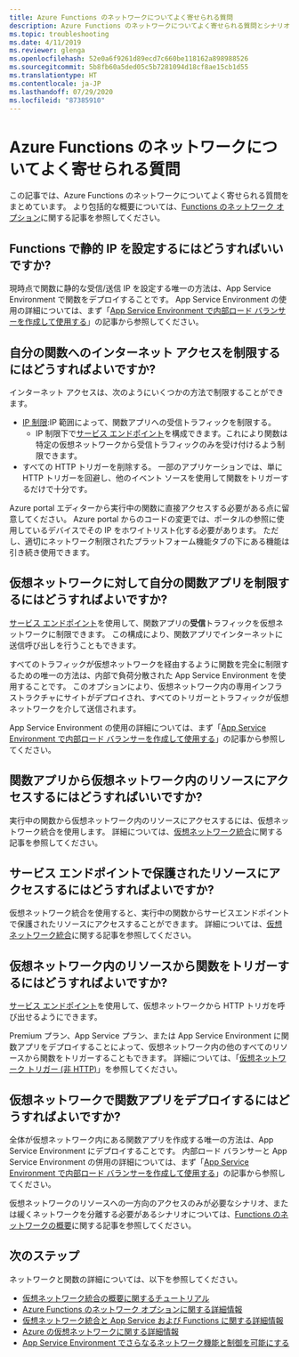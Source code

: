 ```yaml
---
title: Azure Functions のネットワークについてよく寄せられる質問
description: Azure Functions のネットワークについてよく寄せられる質問とシナリオ。
ms.topic: troubleshooting
ms.date: 4/11/2019
ms.reviewer: glenga
ms.openlocfilehash: 52e0a6f9261d89ecd7c660be118162a898988526
ms.sourcegitcommit: 5b8fb60a5ded05c5b7281094d18cf8ae15cb1d55
ms.translationtype: HT
ms.contentlocale: ja-JP
ms.lasthandoff: 07/29/2020
ms.locfileid: "87385910"
---
```

# <a name="frequently-asked-questions-about-networking-in-azure-functions"></a>Azure Functions のネットワークについてよく寄せられる質問

この記事では、Azure Functions のネットワークについてよく寄せられる質問をまとめています。 より包括的な概要については、[Functions のネットワーク オプション](functions-networking-options.md)に関する記事を参照してください。

## <a name="how-do-i-set-a-static-ip-in-functions"></a>Functions で静的 IP を設定するにはどうすればいいですか?

現時点で関数に静的な受信/送信 IP を設定する唯一の方法は、App Service Environment で関数をデプロイすることです。 App Service Environment の使用の詳細については、まず「[App Service Environment で内部ロード バランサーを作成して使用する](../app-service/environment/create-ilb-ase.md)」の記事から参照してください。

## <a name="how-do-i-restrict-internet-access-to-my-function"></a>自分の関数へのインターネット アクセスを制限するにはどうすればよいですか?

インターネット アクセスは、次のようにいくつかの方法で制限することができます。

* [IP 制限](../app-service/app-service-ip-restrictions.md):IP 範囲によって、関数アプリへの受信トラフィックを制限する。
    * IP 制限下で[サービス エンドポイント](../virtual-network/virtual-network-service-endpoints-overview.md)を構成できます。これにより関数は特定の仮想ネットワークから受信トラフィックのみを受け付けるよう制限できます。
* すべての HTTP トリガーを削除する。 一部のアプリケーションでは、単に HTTP トリガーを回避し、他のイベント ソースを使用して関数をトリガーするだけで十分です。

Azure portal エディターから実行中の関数に直接アクセスする必要がある点に留意してください。 Azure portal からのコードの変更では、ポータルの参照に使用しているデバイスでその IP をホワイトリスト化する必要があります。 ただし、適切にネットワーク制限されたプラットフォーム機能タブの下にある機能は引き続き使用できます。

## <a name="how-do-i-restrict-my-function-app-to-a-virtual-network"></a>仮想ネットワークに対して自分の関数アプリを制限するにはどうすればよいですか?

[サービス エンドポイント](./functions-networking-options.md#private-site-access)を使用して、関数アプリの**受信**トラフィックを仮想ネットワークに制限できます。 この構成により、関数アプリでインターネットに送信呼び出しを行うこともできます。

すべてのトラフィックが仮想ネットワークを経由するように関数を完全に制限するための唯一の方法は、内部で負荷分散された App Service Environment を使用することです。 このオプションにより、仮想ネットワーク内の専用インフラストラクチャにサイトがデプロイされ、すべてのトリガーとトラフィックが仮想ネットワークを介して送信されます。 

App Service Environment の使用の詳細については、まず「[App Service Environment で内部ロード バランサーを作成して使用する](../app-service/environment/create-ilb-ase.md)」の記事から参照してください。

## <a name="how-can-i-access-resources-in-a-virtual-network-from-a-function-app"></a>関数アプリから仮想ネットワーク内のリソースにアクセスするにはどうすればいいですか?

実行中の関数から仮想ネットワーク内のリソースにアクセスするには、仮想ネットワーク統合を使用します。 詳細については、[仮想ネットワーク統合](functions-networking-options.md#virtual-network-integration)に関する記事を参照してください。

## <a name="how-do-i-access-resources-protected-by-service-endpoints"></a>サービス エンドポイントで保護されたリソースにアクセスするにはどうすればよいですか?

仮想ネットワーク統合を使用すると、実行中の関数からサービスエンドポイントで保護されたリソースにアクセスすることができます。 詳細については、[仮想ネットワーク統合](functions-networking-options.md#virtual-network-integration)に関する記事を参照してください。

## <a name="how-can-i-trigger-a-function-from-a-resource-in-a-virtual-network"></a>仮想ネットワーク内のリソースから関数をトリガーするにはどうすればよいですか?

[サービス エンドポイント](./functions-networking-options.md#private-site-access)を使用して、仮想ネットワークから HTTP トリガを呼び出せるようにできます。 

Premium プラン、App Service プラン、または App Service Environment に関数アプリをデプロイすることによって、仮想ネットワーク内の他のすべてのリソースから関数をトリガーすることもできます。 詳細については、「[仮想ネットワーク トリガー (非 HTTP)](./functions-networking-options.md#virtual-network-triggers-non-http)」を参照してください。

## <a name="how-can-i-deploy-my-function-app-in-a-virtual-network"></a>仮想ネットワークで関数アプリをデプロイするにはどうすればよいですか?

全体が仮想ネットワーク内にある関数アプリを作成する唯一の方法は、App Service Environment にデプロイすることです。 内部ロード バランサーと App Service Environment の併用の詳細については、まず「[App Service Environment で内部ロード バランサーを作成して使用する](../app-service/environment/create-ilb-ase.md)」の記事から参照してください。

仮想ネットワークのリソースへの一方向のアクセスのみが必要なシナリオ、または緩くネットワークを分離する必要があるシナリオについては、[Functions のネットワークの概要](functions-networking-options.md)に関する記事を参照してください。

## <a name="next-steps"></a>次のステップ

ネットワークと関数の詳細については、以下を参照してください。 

* [仮想ネットワーク統合の概要に関するチュートリアル](./functions-create-vnet.md)
* [Azure Functions のネットワーク オプションに関する詳細情報](./functions-networking-options.md)
* [仮想ネットワーク統合と App Service および Functions に関する詳細情報](../app-service/web-sites-integrate-with-vnet.md)
* [Azure の仮想ネットワークに関する詳細情報](../virtual-network/virtual-networks-overview.md)
* [App Service Environment でさらなるネットワーク機能と制御を可能にする](../app-service/environment/intro.md)
